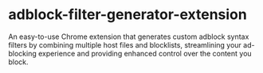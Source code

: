 # adblock-filter-generator-extension
An easy-to-use Chrome extension that generates custom adblock syntax filters by combining multiple host files and blocklists, streamlining your ad-blocking experience and providing enhanced control over the content you block.
